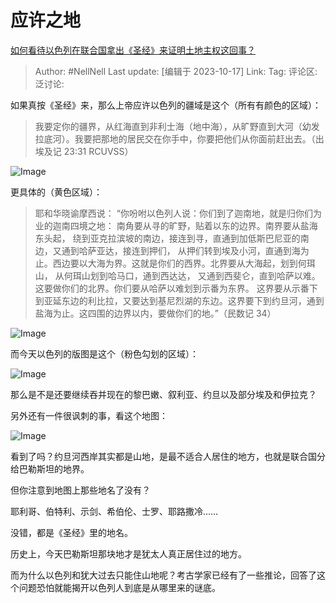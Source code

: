 # 应许之地

[如何看待以色列在联合国拿出《圣经》来证明土地主权这回事？](https://www.zhihu.com/question/626112433/answer/3252874421)

> Author: #NellNell
> Last update: [编辑于 2023-10-17]
> Link:
> Tag:
> 评论区:
> 泛讨论:

如果真按《圣经》来，那么上帝应许以色列的疆域是这个（所有有颜色的区域）：

> 我要定你的疆界，从红海直到非利士海（地中海），从旷野直到大河（幼发拉底河）。我要把那地的居民交在你手中，你要把他们从你面前赶出去。（‭‭出埃及记‬ ‭23‬:‭31‬ ‭RCUVSS‬‬）

![Image](https://picx.zhimg.com/50/v2-c54b41a28fe961317efc10b7b9ccc8ac_720w.jpg?source=1940ef5c)

更具体的（黄色区域）：

> 耶和华晓谕摩西说： “你吩咐以色列人说：你们到了迦南地，就是归你们为业的迦南四境之地： 南角要从寻的旷野，贴着以东的边界。南界要从盐海东头起， 绕到亚克拉滨坡的南边，接连到寻，直通到加低斯巴尼亚的南边，又通到哈萨亚达，接连到押们， 从押们转到埃及小河，直通到海为止。西边要以大海为界。这就是你们的西界。北界要从大海起，划到何珥山， 从何珥山划到哈马口，通到西达达， 又通到西斐仑，直到哈萨以难。这要做你们的北界。你们要从哈萨以难划到示番为东界。 这界要从示番下到亚延东边的利比拉，又要达到基尼烈湖的东边。这界要下到约旦河，通到盐海为止。这四围的边界以内，要做你们的地。”（民数记 34）

![Image](https://pica.zhimg.com/50/v2-b9f6f8acc9d0a21e91b2f8f2d3664f9c_720w.jpg?source=1940ef5c)

而今天以色列的版图是这个（粉色勾划的区域）：

![Image](https://picx.zhimg.com/50/v2-d221123cef2069b8a3ee18d0d1a6ea7f_720w.jpg?source=1940ef5c)

那么是不是还要继续吞并现在的黎巴嫩、叙利亚、约旦以及部分埃及和伊拉克？

另外还有一件很讽刺的事，看这个地图：

![Image](https://picx.zhimg.com/50/v2-921ae3f19acb9fd65b17673bd4913594_720w.jpg?source=1940ef5c)

看到了吗？约旦河西岸其实都是山地，是最不适合人居住的地方，也就是联合国分给巴勒斯坦的地界。

但你注意到地图上那些地名了没有？

耶利哥、伯特利、示剑、希伯伦、士罗、耶路撒冷……

没错，都是《圣经》里的地名。

历史上，今天巴勒斯坦那块地才是犹太人真正居住过的地方。

而为什么以色列和犹大过去只能住山地呢？考古学家已经有了一些推论，回答了这个问题恐怕就能揭开以色列人到底是从哪里来的谜底。

